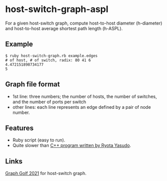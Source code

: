 # host-switch-graph-aspl
For a given host-switch graph, compute host-to-host diameter (h-diameter) and host-to-host average shortest path length (h-ASPL).

## Example
```
$ ruby host-switch-graph.rb example.edges
# of host, # of switch, radix: 80 41 6
4.472151898734177
5
```

## Graph file format
- 1st line: three numbers; the number of hosts, the number of switches, and the number of ports per switch
- other lines: each line represents an edge defined by a pair of node number.

## Features
- Ruby script (easy to run).
- Quite slower than [C++ program written by Ryota Yasudo](https://github.com/r-ricdeau/host-switch-aspl).

## Links
[Graph Golf 2021](http://research.nii.ac.jp/graphgolf/) for host-switch graph.
